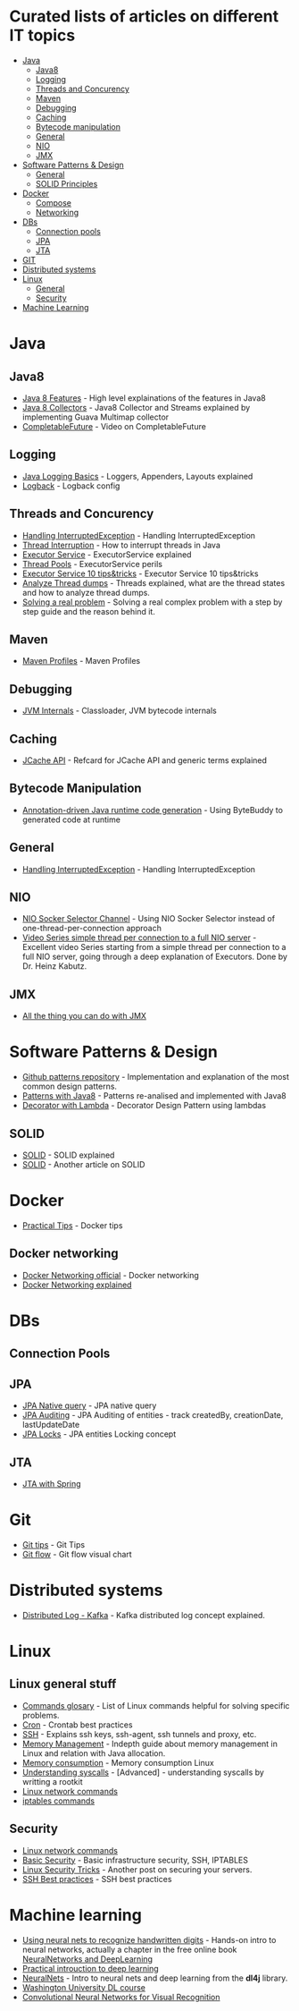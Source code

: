 # Curated lists of articles on different IT topics

- [Java](#java)
    - [Java8](#java8)
    - [Logging](#logging)
    - [Threads and Concurency](#threads-and-concurency)
    - [Maven](#maven)
    - [Debugging](#debugging)
    - [Caching](#caching)
    - [Bytecode manipulation](#bytecode-manipulation)
    - [General](#general)
    - [NIO](#nio)
    - [JMX](#jmx)
- [Software Patterns & Design](#patterns)    
    - [General](#general)
    - [SOLID Principles](#solid)
- [Docker](#docker)
    - [Compose](#compose)
    - [Networking](#docker-networking)
- [DBs](#database)
    - [Connection pools](#ancients)
    - [JPA](#jpa)
    - [JTA](#jta)
- [GIT](#git)
- [Distributed systems](#distributed-systems)
- [Linux](#linux)
    - [General](#linux-general-stuff)
    - [Security](#security)
- [Machine Learning](#machine-learning)
    
    
# Java    

## Java8

* [Java 8 Features](http://winterbe.com/posts/2014/03/16/java-8-tutorial/) - High level explainations of the features in Java8
* [Java 8 Collectors](http://codingjunkie.net/guava-and-java8-collectors/) - Java8 Collector and Streams explained by implementing Guava Multimap collector
* [CompletableFuture](https://www.youtube.com/watch?v=-MBPQ7NIL_Y) - Video on CompletableFuture


## Logging
 * [Java Logging Basics](https://www.loggly.com/ultimate-guide/java-logging-basics/) - Loggers, Appenders, Layouts explained
 * [Logback](https://dzone.com/articles/logback-configuration-using-xml) - Logback config


## Threads and Concurency
* [Handling InterruptedException](http://www.ibm.com/developerworks/library/j-jtp05236/) - Handling InterruptedException
* [Thread Interruption](https://dzone.com/articles/understanding-thread-interruption-in-java) - How to interrupt threads in Java  
* [Executor Service](http://www.baeldung.com/java-executor-service-tutorial) - ExecutorService explained
* [Thread Pools](http://jvns.ca/blog/2016/03/27/thread-pools-how-do-i-use-them/) - ExecutorService perils
* [Executor Service 10 tips&tricks](http://www.nurkiewicz.com/2014/11/executorservice-10-tips-and-tricks.html) - Executor Service 10 tips&tricks
* [Analyze Thread dumps](https://dzone.com/articles/how-analyze-java-thread-dumps) - Threads explained, what are the thread states and how to analyze thread dumps.
* [Solving a real problem](http://www.nurkiewicz.com/2016/10/small-scale-stream-processing-kata-part.html) - Solving a real complex problem with a step by step guide and the reason behind it.

## Maven
 * [Maven Profiles](http://www.petrikainulainen.net/programming/tips-and-tricks/creating-profile-specific-configuration-files-with-maven/) - Maven Profiles


## Debugging
 * [JVM Internals](http://www.cubrid.org/blog/dev-platform/understanding-jvm-internals/) - Classloader, JVM bytecode internals   

## Caching
 * [JCache API](https://dzone.com/refcardz/java-caching) - Refcard for JCache API and generic terms explained

## Bytecode Manipulation

* [Annotation-driven Java runtime code generation](http://zeroturnaround.com/rebellabs/how-my-new-friend-byte-buddy-enables-annotation-driven-java-runtime-code-generation) - Using ByteBuddy to generated code at runtime

## General
 * [Handling InterruptedException](http://www.ibm.com/developerworks/library/j-jtp05236/) - Handling InterruptedException

## NIO
 * [NIO Socker Selector Channel](http://www.baeldung.com/java-nio-selector) - Using NIO Socker Selector instead of one-thread-per-connection approach
 * [Video Series simple thread per connection to a full NIO server](http://www.javaspecialists.eu/tutorials/006.01-Transmogrifier-Java-NIO-and-Non-Blocking-IO--Introduction.html) - Excellent video Series starting from a simple thread per connection to a full NIO server, going through a deep  explanation of Executors. Done by Dr. Heinz Kabutz.

## JMX
 * [All the thing you can do with JMX](https://www.ctheu.com/2017/02/14/all-the-things-we-can-do-with-jmx/)

# Software Patterns & Design
* [Github patterns repository](https://github.com/iluwatar/java-design-patterns) - Implementation and explanation of the most common design patterns.
* [Patterns with Java8](https://www.youtube.com/watch?v=-k2X7guaArU) - Patterns re-analised and implemented with Java8
* [Decorator with Lambda](http://www.javaadvent.com/2015/12/decorator-design-pattern-using-lambdas.html) - Decorator Design Pattern using lambdas

## SOLID
* [SOLID](https://dzone.com/articles/the-solid-principles-in-real-life) - SOLID explained
* [SOLID](https://android.jlelse.eu/solid-principles-the-definitive-guide-75e30a284dea#.7hx1anwdd) - Another article on SOLID 

# Docker
* [Practical Tips](http://www.smartjava.org/content/10-practical-docker-tips-day-day-docker-usage) - Docker tips

## Docker networking
* [Docker Networking official](https://docs.docker.com/engine/userguide/networking/dockernetworks/) - Docker networking
* [Docker Networking explained](https://medium.com/@joatmon08/container-networking-faq-for-the-developer-63a295cd3f9e#.9swmzefln)

# DBs

## Connection Pools


## JPA
* [JPA Native query](http://www.thoughts-on-java.org/jpa-native-queries/) - JPA native query
* [JPA Auditing](http://www.baeldung.com/database-auditing-jpa) - JPA Auditing of entities - track createdBy, creationDate, lastUpdateDate
* [JPA Locks](http://vladmihalcea.com/2015/01/12/a-beginners-guide-to-java-persistence-locking/) - JPA entities Locking concept 

## JTA
* [JTA with Spring](https://spring.io/blog/2016/11/30/spring-tips-jta)

# Git

* [Git tips](http://www.alexkras.com/19-git-tips-for-everyday-use/) - Git Tips
* [Git flow](https://danielkummer.github.io/git-flow-cheatsheet/) - Git flow visual chart

# Distributed systems 
* [Distributed Log - Kafka](https://engineering.linkedin.com/distributed-systems/log-what-every-software-engineer-should-know-about-real-time-datas-unifying) - Kafka distributed log concept explained.

# Linux
## Linux general stuff
* [Commands glosary](http://cb.vu/unixtoolbox.xhtml) - List of Linux commands helpful for solving specific problems. 
* [Cron](https://sanctum.geek.nz/arabesque/cron-best-practices/) - Crontab best practices
* [SSH](https://blog.logentries.com/2016/06/ssh-from-the-ground-up/) - Explains ssh keys, ssh-agent, ssh tunnels and proxy, etc.
* [Memory Management](https://www.ibm.com/developerworks/library/j-nativememory-linux/) - Indepth guide about memory management in Linux and relation with Java allocation.
* [Memory consumption](https://jvns.ca/blog/2016/12/03/how-much-memory-is-my-process-using-/) - Memory consumption Linux
* [Understanding syscalls](https://d0hnuts.com/2016/12/21/basics-of-making-a-rootkit-from-syscall-to-hook/) - [Advanced] - understanding syscalls by writting a rootkit
* [Linux network commands](https://likegeeks.com/linux-network-commands/)
* [iptables commands](https://dzone.com/articles/linux-iptables-firewall-simplified-examples)

## Security
* [Linux network commands](https://likegeeks.com/linux-network-commands/)
* [Basic Security](http://blog.mailgun.com/security-guide-basic-infrastructure-security/) - Basic infrastructure security, SSH, IPTABLES
* [Linux Security Tricks](https://dzone.com/articles/useful-linux-security-tricks-to-harden-your-system) - Another post on securing your servers.
* [SSH Best practices](https://blog.0xbadc0de.be/archives/300) - SSH best practices


# Machine learning

* [Using neural nets to recognize handwritten digits](http://neuralnetworksanddeeplearning.com/chap1.html) - Hands-on intro to neural networks, actually a chapter in the free online book [NeuralNetworks and DeepLearning](http://neuralnetworksanddeeplearning.com)
* [Practical introuction to deep learning](http://adilmoujahid.com/posts/2016/06/introduction-deep-learning-python-caffe/) 
* [NeuralNets](http://deeplearning4j.org/neuralnet-overview.html) - Intro to neural nets and deep learning from the **dl4j** library.
* [Washington University DL course](https://github.com/jeffheaton/t81_558_deep_learning)
* [Convolutional Neural Networks for Visual Recognition](https://cs231n.github.io/)
